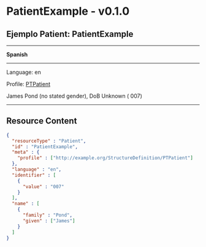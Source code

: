 # PatientExample - v0.1.0

## Ejemplo Patient: PatientExample

-------

**Spanish**

-------

Language: en

Profile: [PTPatient](StructureDefinition-PTPatient.md)

James Pond (no stated gender), DoB Unknown ( 007)

-------



## Resource Content

```json
{
  "resourceType" : "Patient",
  "id" : "PatientExample",
  "meta" : {
    "profile" : ["http://example.org/StructureDefinition/PTPatient"]
  },
  "language" : "en",
  "identifier" : [
    {
      "value" : "007"
    }
  ],
  "name" : [
    {
      "family" : "Pond",
      "given" : ["James"]
    }
  ]
}

```
